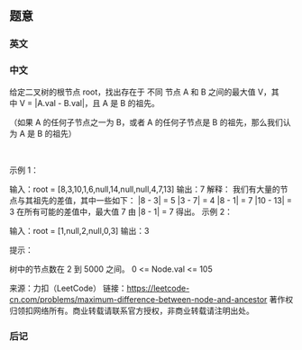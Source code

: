 ## 题意

### 英文

### 中文

给定二叉树的根节点 root，找出存在于 不同 节点 A 和 B 之间的最大值 V，其中 V = |A.val - B.val|，且 A 是 B 的祖先。

（如果 A 的任何子节点之一为 B，或者 A 的任何子节点是 B 的祖先，那么我们认为 A 是 B 的祖先）

 

示例 1：



输入：root = [8,3,10,1,6,null,14,null,null,4,7,13]
输出：7
解释： 
我们有大量的节点与其祖先的差值，其中一些如下：
|8 - 3| = 5
|3 - 7| = 4
|8 - 1| = 7
|10 - 13| = 3
在所有可能的差值中，最大值 7 由 |8 - 1| = 7 得出。
示例 2：


输入：root = [1,null,2,null,0,3]
输出：3
 

提示：

树中的节点数在 2 到 5000 之间。
0 <= Node.val <= 105


来源：力扣（LeetCode）
链接：https://leetcode-cn.com/problems/maximum-difference-between-node-and-ancestor
著作权归领扣网络所有。商业转载请联系官方授权，非商业转载请注明出处。

### 后记
